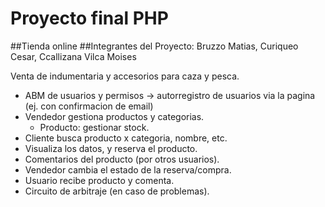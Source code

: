 # Proyecto final PHP
##Tienda online
##Integrantes del Proyecto: Bruzzo Matias, Curiqueo Cesar, Ccallizana Vilca Moises

Venta de indumentaria y accesorios para caza y pesca.

* ABM de usuarios y permisos -> autorregistro de usuarios via la pagina (ej. con confirmacion de email)
* Vendedor gestiona productos y categorias.
  - Producto: gestionar stock.
* Cliente busca producto x categoria, nombre, etc. 
* Visualiza los datos, y reserva el producto.
* Comentarios del producto (por otros usuarios).
* Vendedor cambia el estado de la reserva/compra.
* Usuario recibe producto y comenta.
* Circuito de arbitraje (en caso de problemas).

